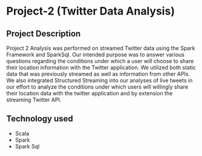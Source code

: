 # Project-2 (Twitter Data Analysis)

## Project Description
Project 2 Analysis was performed on streamed Twitter data using the Spark Framework and SparkSql. Our intended purpose was to answer various questions regarding the conditions under which a user will choose to share their location information with the Twitter application. We utilized both static data that was previously streamed as well as information from other APIs. We also integrated Structured Streaming into our analyses of live tweets in our effort to analyze the conditions under which users will willingly share their location data with the twitter application and by extension the streaming Twitter API.

## Technology used
- Scala
- Spark
- Spark Sql 
